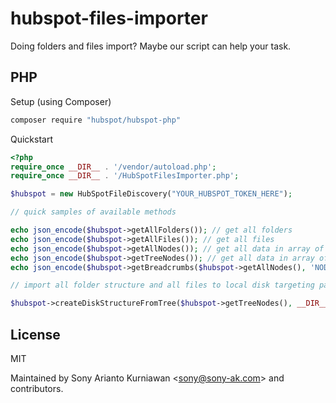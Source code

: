 # hubspot-files-importer
Doing folders and files import? Maybe our script can help your task.

## PHP
Setup (using Composer)

```bash
composer require "hubspot/hubspot-php"
```

Quickstart

```php
<?php
require_once __DIR__ . '/vendor/autoload.php';
require_once __DIR__ . '/HubSpotFilesImporter.php';

$hubspot = new HubSpotFileDiscovery("YOUR_HUBSPOT_TOKEN_HERE");

// quick samples of available methods

echo json_encode($hubspot->getAllFolders()); // get all folders
echo json_encode($hubspot->getAllFiles()); // get all files
echo json_encode($hubspot->getAllNodes()); // get all data in array of nodes (folders and files combined)
echo json_encode($hubspot->getTreeNodes()); // get all data in array of nodes respecting tree format (folders and files combined) 
echo json_encode($hubspot->getBreadcrumbs($hubspot->getAllNodes(), 'NODE_ID_HERE')); // get breadcrumbs for particular node id

// import all folder structure and all files to local disk targeting particular local folder

$hubspot->createDiskStructureFromTree($hubspot->getTreeNodes(), __DIR__ . '/files');
```

## License
MIT

Maintained by Sony Arianto Kurniawan <<sony@sony-ak.com>> and contributors.
